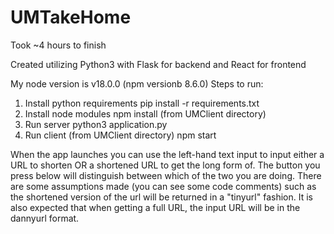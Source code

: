 # UMTakeHome

Took ~4 hours to finish

Created utilizing Python3 with Flask for backend and React for frontend

My node version is v18.0.0 (npm versionb 8.6.0)
Steps to run:
1. Install python requirements
  pip install -r requirements.txt
2. Install node modules
  npm install (from UMClient directory)
3. Run server
  python3 application.py
4. Run client (from UMClient directory)
  npm start

When the app launches you can use the left-hand text input to input either a URL to shorten OR a shortened URL to get the long form of. The button you press below will distinguish between which of the two you are doing. There are some assumptions made (you can see some code comments) such as  the shortened version of the url will be returned in a "tinyurl" fashion. It is also expected that when getting a full URL, the input URL will be in the dannyurl format.
